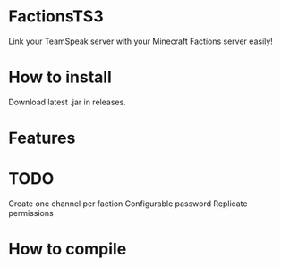 # FactionsTS3
Link your TeamSpeak server with your Minecraft Factions server easily!

# How to install
Download latest .jar in releases.

# Features

# TODO
Create one channel per faction
Configurable password
Replicate permissions

# How to compile